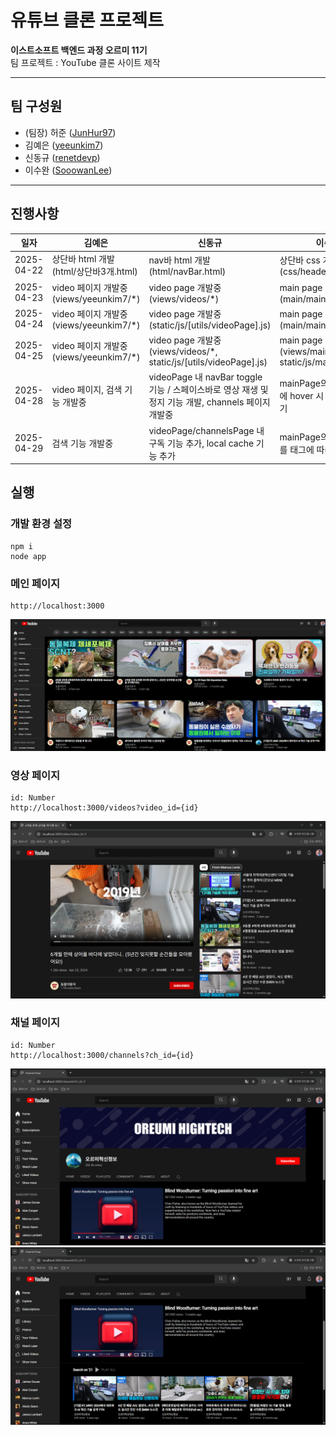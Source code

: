 # 유튜브 클론 프로젝트

**이스트소프트 백엔드 과정 오르미 11기**  
팀 프로젝트 : YouTube 클론 사이트 제작

---

## 팀 구성원

- (팀장) 허준 ([JunHur97](https://github.com/JunHur97))
- 김예은 ([yeeunkim7](https://github.com/yeeunkim7))
- 신동규 ([renetdevp](https://github.com/renetdevp))
- 이수완 ([SooowanLee](https://github.com/SooowanLee))

---

## 진행사항

| 일자       | 김예은                                 | 신동규                             | 이수완                                | 허준                                 |
| ---------- | -------------------------------------- | ---------------------------------- | ------------------------------------- | ------------------------------------ |
| 2025-04-22 | 상단바 html 개발 (html/상단바3개.html) | nav바 html 개발 (html/navBar.html) | 상단바 css 개발 (css/headerStyle.css) | nav바 css 개발 (css/navBarStyle.css) |
|2025-04-23|video 페이지 개발중 (views/yeeunkim7/*)|video page 개발중 (views/videos/*)|main page 개발중 (main/mainContent.ejs)|channel page 개발중(channel/channelpage.ejs)|
|2025-04-24|video 페이지 개발중 (views/yeeunkim7/*)|video page 개발중 (static/js/\[utils/videoPage\].js)|main page 개발중 (main/mainContent.ejs)|channel page 개발중(channel/channelpage.ejs)|
|2025-04-25|video 페이지 개발중 (views/yeeunkim7/*)|video page 개발중 (views/videos/*, static/js/[utils/videoPage].js)|main page 개발중 (views/main/*, static/js/mainPage.js)|channel page 개발중(views/[channel/channelpage].ejs)|
|2025-04-28|video 페이지, 검색 기능 개발중|videoPage 내 navBar toggle 기능 /  스페이스바로 영상 재생 및 정지 기능 개발, channels 페이지 개발중|mainPage의 videoCard에 hover 시 영상 미리보기|.|
|2025-04-29|검색 기능 개발중|videoPage/channelsPage 내 구독 기능 추가, local cache 기능 추가|mainPage의 videoCard를 태그에 따라 필터링|channelPage 개발중|

## 실행

### 개발 환경 설정
```
npm i
node app
```
### 메인 페이지
```
http://localhost:3000
```
![Main page](./static/img/README/mainPage.png)

### 영상 페이지
```
id: Number
http://localhost:3000/videos?video_id={id}
```
![Video page](./static/img/README/videoPage.png)

### 채널 페이지
```
id: Number
http://localhost:3000/channels?ch_id={id}
```
![Channel Page 1](./static/img/README/channelPage_01.png)
![Channel Page 2](./static/img/README/channelPage_02.png)